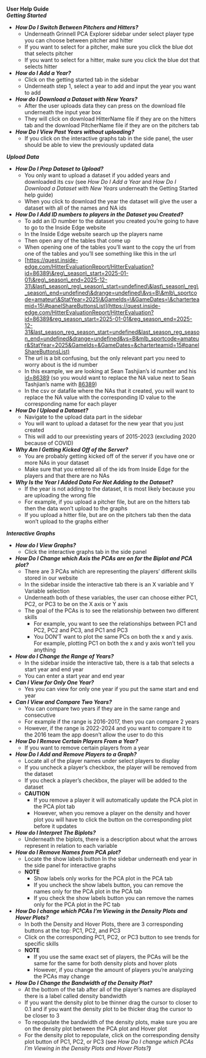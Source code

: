 **User Help Guide**   
***Getting Started***

* ***How Do I Switch Between Pitchers and Hitters?***   
  * Underneath Grinnell PCA Explorer sidebar under select player type you can choose between pitcher and hitter  
  * If you want to select for a pitcher, make sure you click the blue dot that selects pitcher   
  * If you want to select for a hitter, make sure you click the blue dot that selects hitter   
* ***How do I Add a Year?***   
  * Click on the getting started tab in the sidebar  
  * Underneath step 1, select a year to add and input the year you want to add  
* ***How do I Download a Dataset with New Years?***  
  * After the user uploads data they can press on the download file underneath the input year box   
  * They will click on download HitterName file if they are on the hitters tab and the download PitcherName file if they are on the pitchers tab   
* ***How Do I View Past Years without uploading?***   
  * If you click on the interactive graphs tab in the side panel, the user should be able to view the previously updated data 

***Upload Data***

* ***How Do I Prep Dataset to Upload?***   
  * You only want to upload a dataset if you added years and downloaded its  csv (see *How Do I Add a Year* and *How Do I Download a Dataset with New Years* underneath the Getting Started help guide)  
  * When you click to download the year the dataset will give the user a dataset with all of the names and NA ids   
* ***How Do I Add ID numbers to players in the Dataset you Created?***   
  * To add an ID number to the dataset you created you’re going to have to go to the Inside Edge website   
  * In the Inside Edge website search up the players name  
  * Then open any of the tables that come up  
  * When opening one of the tables you’ll want to the copy the url from one of the tables and you’ll see something like this in the url  
  * [https://quest.inside-edge.com/HitterEvaluationReport/HitterEvaluation?id=86389\&reg\_season\_start=2025-01-01\&reg\_season\_end=2025-12-31\&last\_season\_reg\_season\_start=undefined\&last\_season\_reg\_season\_end=undefined\&drange=undefined\&vs=B\&mlb\_sportcode=amateur\&StatYear=2025\&GameIds=\&GameDates=\&charterteamid=15\#panelShareButtonsList](https://quest.inside-edge.com/HitterEvaluationReport/HitterEvaluation?id=86389&reg_season_start=2025-01-01&reg_season_end=2025-12-31&last_season_reg_season_start=undefined&last_season_reg_season_end=undefined&drange=undefined&vs=B&mlb_sportcode=amateur&StatYear=2025&GameIds=&GameDates=&charterteamid=15#panelShareButtonsList)  
  * The url is a bit confusing, but the only relevant part you need to worry about is the id number  
  * In this example, we are looking at Sean Tashjian’s id number and his [id=86389](https://quest.inside-edge.com/HitterEvaluationReport/HitterEvaluation?id=86389&reg_season_start=2025-01-01&reg_season_end=2025-12-31&last_season_reg_season_start=undefined&last_season_reg_season_end=undefined&drange=undefined&vs=B&mlb_sportcode=amateur&StatYear=2025&GameIds=&GameDates=&charterteamid=15#panelShareButtonsList) (so you would want to replace the NA value next to Sean Tashjian’s name with [86389](https://quest.inside-edge.com/HitterEvaluationReport/HitterEvaluation?id=86389&reg_season_start=2025-01-01&reg_season_end=2025-12-31&last_season_reg_season_start=undefined&last_season_reg_season_end=undefined&drange=undefined&vs=B&mlb_sportcode=amateur&StatYear=2025&GameIds=&GameDates=&charterteamid=15#panelShareButtonsList))  
  * In the csv or datafile where the NAs that it created, you will want to replace the NA value with the corresponding ID value to the corresponding name for each player   
* ***How Do I Upload a Dataset?***   
  * Navigate to the upload data part in the sidebar   
  * You will want to upload a dataset for the new year that you just created  
  * This will add to our preexisting years of 2015-2023 (excluding 2020 because of COVID)  
* ***Why Am I Getting Kicked Off of the Server?***   
  * You are probably getting kicked off of the server if you have one or more NAs in your dataset   
  * Make sure that you entered all of the ids from Inside Edge for the players and that there are no NAs  
* ***Why Is the Year I Added Data For Not Adding to the Dataset?***   
  * If the year is not adding to the dataset, it is most likely because you are uploading the wrong file   
  * For example, if you upload a pitcher file, but are on the hitters tab then the data won’t upload to the graphs   
  * If you upload a hitter file, but are on the pitchers tab then the data won’t upload to the graphs either

***Interactive Graphs***

* ***How do I View Graphs?***  
  * Click the interactive graphs tab in the side panel    
* ***How Do I Change which Axis the PCAs are on for the Biplot and PCA plot?***   
  * There are 3 PCAs which are representing the players’ different skills stored in our website  
  * In the sidebar inside the interactive tab there is an X variable and Y Variable selection  
  * Underneath both of these variables, the user can choose either PC1, PC2, or PC3 to be on the X axis or Y axis  
  * The goal of the PCAs is to see the relationship between two different skills   
    * For example, you want to see the relationships between PC1 and PC2, PC2 and PC3, and PC1 and PC3  
    * You DON’T want to plot the same PCs on both the x and y axis. For example, plotting PC1 on both the x and y axis won’t tell you anything  
* ***How do I Change the Range of Years?***   
  * In the sidebar inside the interactive tab, there is a tab that selects a start year and end year   
  * You can enter a start year and end year   
* ***Can I View for Only One Year?***   
  * Yes you can view for only one year if you put the same start and end year   
* ***Can I View and Compare Two Years?***   
  * You can compare two years if they are in the same range and consecutive  
  * For example if the range is 2016-2017, then you can compare 2 years   
  * However, if the range is 2022-2024 and you want to compare it to the 2016 team the app doesn’t allow the user to do this   
* ***How Do I Remove Certain Players From a Year?***   
  * If you want to remove certain players from a year  
* ***How Do I Add and Remove Players to a Graph?***   
  * Locate all of the player names under select players to display  
  * If you uncheck a player’s checkbox, the player will be removed from the dataset  
  * If you check a player’s checkbox, the player will be added to the dataset  
  * **CAUTION**  
    * If you remove a player it will automatically update the PCA plot in the PCA plot tab  
    * However, when you remove a player on the density and hover plot you will have to click the button on the corresponding plot before it updates  
* ***How do I Interpret The Biplots?***  
  * Underneath the biplots, there is a description about what the arrows represent in relation to each variable    
* ***How do I Remove Names from PCA plot?***   
  * Locate the show labels button In the sidebar underneath end year in the side panel for interactive graphs  
  * **NOTE**  
    * Show labels only works for the PCA plot in the PCA tab   
    * If you uncheck the show labels button, you can remove the names only for the PCA plot in the PCA tab  
    * If you check the show labels button you can remove the names only for the PCA plot in the PC  tab  
* ***How Do I change which PCAs I’m Viewing in the Density Plots and Hover Plots?***  
  * In both the Density and Hover Plots, there are 3 corresponding buttons at the top: PC1, PC2, and PC3  
  * Click on the corresponding PC1, PC2, or PC3 button to see trends for specific skills   
  * **NOTE**  
    * If you use the same exact set of players, the PCAs will be the same for the same for both density plots and hover plots  
    * However, if you change the amount of players you’re analyzing the PCAs may change   
* ***How Do I Change the Bandwidth of the Density Plot?***  
  * At the bottom of the tab after all of the player’s names are displayed there is a label called density bandwidth  
  * If you want the density plot to be thinner drag the cursor to closer to 0.1 and if you want the density plot to be thicker drag the cursor to be closer to 3  
  * To repopulate the bandwidth of the density plots, make sure you are on the density plot between the PCA plot and Hover plot   
  * For the density plot to repopulate, click on the corresponding density plot button of PC1, PC2, or PC3 (see *How Do I change which PCAs I’m Viewing in the Density Plots and Hover Plots?**)***  
    


